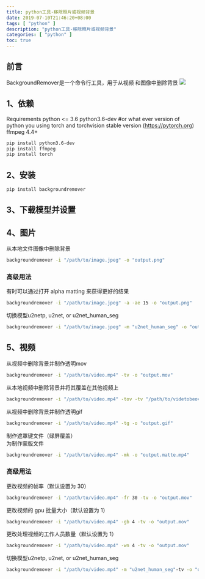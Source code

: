 ```yaml
---
title: python工具-移除照片或视频背景
date: 2019-07-10T21:46:20+08:00
tags: [ "python" ]
description: "python工具-移除照片或视频背景"
categories: [ "python" ]
toc: true
---
```


## 前言
BackgroundRemover是一个命令行工具，用于从视频 和图像中删除背景
![](/posts/python/bgremover.png)

## 1、依赖
Requirements
python <= 3.6
python3.6-dev #or what ever version of python you using
torch and torchvision stable version (https://pytorch.org)
ffmpeg 4.4+
```bash
pip install python3.6-dev
pip install ffmpeg
pip install torch
```

## 2、安装
```bash
pip install backgroundremover
```

## 3、下载模型并设置

## 4、图片
从本地文件图像中删除背景
```bash
backgroundremover -i "/path/to/image.jpeg" -o "output.png"
```
### 高级用法
有时可以通过打开 alpha matting 来获得更好的结果
```bash
backgroundremover -i "/path/to/image.jpeg" -a -ae 15 -o "output.png"
```

切换模型u2netp, u2net, or u2net_human_seg
```bash
backgroundremover -i "/path/to/image.jpeg" -m "u2net_human_seg" -o "output.png"
```

## 5、视频
从视频中删除背景并制作透明mov
```bash
backgroundremover -i "/path/to/video.mp4" -tv -o "output.mov"
```

从本地视频中删除背景并将其覆盖在其他视频上
```bash
backgroundremover -i "/path/to/video.mp4" -tov -tv "/path/to/videtobeoverlayed.mp4" -o "output.mov"
```

从视频中删除背景并制作透明gif
```bash
backgroundremover -i "/path/to/video.mp4" -tg -o "output.gif"
```

制作遮罩键文件（绿屏覆盖）  
为制作蒙版文件
```bash
backgroundremover -i "/path/to/video.mp4" -mk -o "output.matte.mp4"
```

### 高级用法
更改视频的帧率（默认设置为 30）
```bash
backgroundremover -i "/path/to/video.mp4" -fr 30 -tv -o "output.mov"
```

更改视频的 gpu 批量大小（默认设置为 1）
```bash
backgroundremover -i "/path/to/video.mp4" -gb 4 -tv -o "output.mov"
```

更改处理视频的工作人员数量（默认设置为 1）
```bash
backgroundremover -i "/path/to/video.mp4" -wn 4 -tv -o "output.mov"
```

切换模型u2netp, u2net, or u2net_human_seg
```bash
backgroundremover -i "/path/to/video.mp4" -m "u2net_human_seg"-tv -o "output.mov"
```